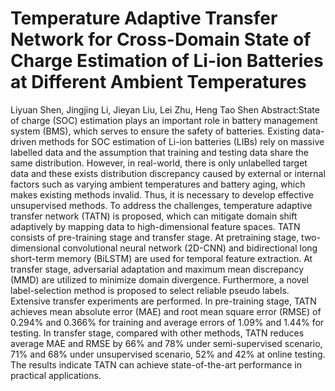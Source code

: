 # Temperature Adaptive Transfer Network for Cross-Domain State of Charge Estimation of Li-ion Batteries at Different Ambient Temperatures
Liyuan Shen, Jingjing Li, Jieyan Liu, Lei Zhu, Heng Tao Shen
Abstract:State of charge (SOC) estimation plays an important role in battery management system (BMS), which serves to ensure the safety of batteries. Existing data-driven methods for SOC estimation of Li-ion batteries (LIBs) rely on massive labelled data and the assumption that training and testing data share the same distribution. However, in real-world, there is only unlabelled target data and these exists distribution discrepancy caused by external or internal factors such as varying ambient temperatures and battery aging, which makes existing methods invalid. Thus, it is necessary to develop effective unsupervised methods. To address the challenges, temperature adaptive transfer network (TATN) is proposed, which can mitigate domain shift adaptively by mapping data to high-dimensional feature spaces. TATN consists of pre-training stage and transfer stage. At pretraining stage, two-dimensional convolutional neural network (2D-CNN) and bidirectional long short-term memory (BiLSTM) are used for temporal feature extraction. At transfer stage, adversarial adaptation and maximum mean discrepancy (MMD) are utilized to minimize domain divergence. Furthermore, a novel label-selection method is proposed to select reliable pseudo labels. Extensive transfer experiments are performed. In pre-training stage, TATN achieves mean absolute error (MAE) and root mean square error (RMSE) of 0.294% and 0.366% for training and average errors of 1.09% and 1.44% for testing. In transfer stage, compared with other methods, TATN reduces average MAE and RMSE by 66% and 78% under semi-supervised scenario, 71% and 68% under unsupervised scenario, 52% and 42% at online testing. The results indicate TATN can achieve state-of-the-art performance in practical applications.
